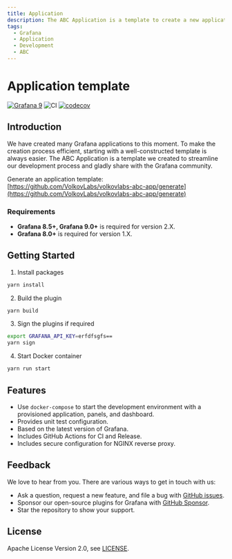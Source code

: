 ```yaml
---
title: Application
description: The ABC Application is a template to create a new application plugin for Grafana.
tags:
  - Grafana
  - Application
  - Development
  - ABC
---
```


# Application template

[![Grafana 9](https://img.shields.io/badge/Grafana-9.1.6-orange)](https://www.grafana.com)
![CI](https://github.com/volkovlabs/volkovlabs-abc-app/workflows/CI/badge.svg)
[![codecov](https://codecov.io/gh/VolkovLabs/volkovlabs-abc-app/branch/main/graph/badge.svg?token=2W9VR0PG5N)](https://codecov.io/gh/VolkovLabs/volkovlabs-abc-app)

## Introduction

We have created many Grafana applications to this moment. To make the creation process efficient, starting with a well-constructed template is always easier. The ABC Application is a template we created to streamline our development process and gladly share with the Grafana community.

Generate an application template: [https://github.com/VolkovLabs/volkovlabs-abc-app/generate](https://github.com/VolkovLabs/volkovlabs-abc-app/generate)

### Requirements

- **Grafana 8.5+, Grafana 9.0+** is required for version 2.X.
- **Grafana 8.0+** is required for version 1.X.

## Getting Started

1. Install packages

```bash
yarn install
```

2. Build the plugin

```bash
yarn build
```

3. Sign the plugins if required

```bash
export GRAFANA_API_KEY=erfdfsgfs==
yarn sign
```

4. Start Docker container

```bash
yarn run start
```

## Features

- Use `docker-compose` to start the development environment with a provisioned application, panels, and dashboard.
- Provides unit test configuration.
- Based on the latest version of Grafana.
- Includes GitHub Actions for CI and Release.
- Includes secure configuration for NGINX reverse proxy.

## Feedback

We love to hear from you. There are various ways to get in touch with us:

- Ask a question, request a new feature, and file a bug with [GitHub issues](https://github.com/volkovlabs/volkovlabs-abc-app/issues/new/choose).
- Sponsor our open-source plugins for Grafana with [GitHub Sponsor](https://github.com/sponsors/VolkovLabs).
- Star the repository to show your support.

## License

Apache License Version 2.0, see [LICENSE](https://github.com/volkovlabs/volkovlabs-abc-app/blob/main/LICENSE).
